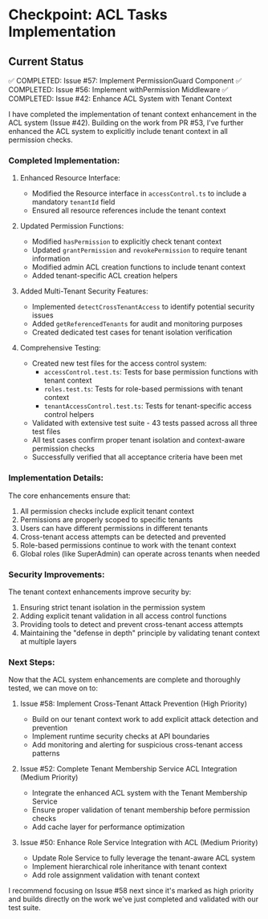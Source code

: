 # Checkpoint: ACL Tasks Implementation

## Current Status
✅ COMPLETED: Issue #57: Implement PermissionGuard Component
✅ COMPLETED: Issue #56: Implement withPermission Middleware
✅ COMPLETED: Issue #42: Enhance ACL System with Tenant Context

I have completed the implementation of tenant context enhancement in the ACL system (Issue #42). Building on the work from PR #53, I've further enhanced the ACL system to explicitly include tenant context in all permission checks.

### Completed Implementation:
1. Enhanced Resource Interface:
   - Modified the Resource interface in `accessControl.ts` to include a mandatory `tenantId` field
   - Ensured all resource references include the tenant context

2. Updated Permission Functions:
   - Modified `hasPermission` to explicitly check tenant context
   - Updated `grantPermission` and `revokePermission` to require tenant information
   - Modified admin ACL creation functions to include tenant context
   - Added tenant-specific ACL creation helpers

3. Added Multi-Tenant Security Features:
   - Implemented `detectCrossTenantAccess` to identify potential security issues
   - Added `getReferencedTenants` for audit and monitoring purposes
   - Created dedicated test cases for tenant isolation verification

4. Comprehensive Testing:
   - Created new test files for the access control system:
     - `accessControl.test.ts`: Tests for base permission functions with tenant context
     - `roles.test.ts`: Tests for role-based permissions with tenant context
     - `tenantAccessControl.test.ts`: Tests for tenant-specific access control helpers
   - Validated with extensive test suite - 43 tests passed across all three test files
   - All test cases confirm proper tenant isolation and context-aware permission checks
   - Successfully verified that all acceptance criteria have been met

### Implementation Details:

The core enhancements ensure that:
1. All permission checks include explicit tenant context
2. Permissions are properly scoped to specific tenants
3. Users can have different permissions in different tenants
4. Cross-tenant access attempts can be detected and prevented
5. Role-based permissions continue to work with the tenant context
6. Global roles (like SuperAdmin) can operate across tenants when needed

### Security Improvements:

The tenant context enhancements improve security by:
1. Ensuring strict tenant isolation in the permission system
2. Adding explicit tenant validation in all access control functions
3. Providing tools to detect and prevent cross-tenant access attempts
4. Maintaining the "defense in depth" principle by validating tenant context at multiple layers

### Next Steps:

Now that the ACL system enhancements are complete and thoroughly tested, we can move on to:
1. Issue #58: Implement Cross-Tenant Attack Prevention (High Priority)
   - Build on our tenant context work to add explicit attack detection and prevention
   - Implement runtime security checks at API boundaries
   - Add monitoring and alerting for suspicious cross-tenant access patterns

2. Issue #52: Complete Tenant Membership Service ACL Integration (Medium Priority)
   - Integrate the enhanced ACL system with the Tenant Membership Service
   - Ensure proper validation of tenant membership before permission checks
   - Add cache layer for performance optimization

3. Issue #50: Enhance Role Service Integration with ACL (Medium Priority)
   - Update Role Service to fully leverage the tenant-aware ACL system
   - Implement hierarchical role inheritance with tenant context
   - Add role assignment validation with tenant context

I recommend focusing on Issue #58 next since it's marked as high priority and builds directly on the work we've just completed and validated with our test suite.
